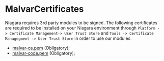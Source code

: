 # MalvarCertificates

Niagara requires 3rd party modules to be signed. The following certificates are required to be installed on your Niagara environment through ```Platform -> Certificate Management-> User Trust Store``` and ```Tools -> Certificate Managegment -> User Trust Store``` in order to use our modules.

- [malvar-ca.pem](https://github.com/MalvarControls/malvarCertificates/releases) (Obligatory);
- [malvar-code.pem](https://github.com/MalvarControls/malvarCertificates/releases) (Obligatory);
